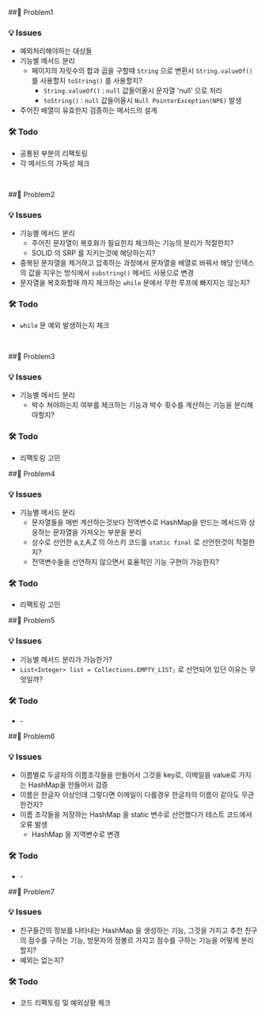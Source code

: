 
##📍 Problem1

### 💡 Issues
- 예외처리해야하는 대상들
- 기능별 메서드 분리
  - 페이지의 자릿수의 합과 곱을 구할때 `String` 으로 변환시 `String.valueOf()` 를 사용할지  `toString()` 를 사용할지? 
    -  `String.valueOf()` : `null` 값들어올시 문자열 'null' 으로 처리
    - `toString()` : `null` 값들어올시 `Null PointerException(NPE)` 발생
- 주어진 배열이 유효한지 검증하는 메서드의 설계

### 🛠 Todo
- 공통된 부분의 리팩토링
- 각 메서드의 가독성 체크

<br>

##📍 Problem2

### 💡 Issues
- 기능별 메서드 분리
    - 주어진 문자열이 복호화가 필요한지 체크하는 기능의 분리가 적절한지?
    - SOLID 의 SRP 를 지키는것에 해당하는지?
- 중복된 문자열을 제거하고 압축하는 과정에서 문자열을 배열로 바꿔서 해당 인덱스의 값을 지우는 방식에서  `substring()` 메서드 사용으로 변경
- 문자열을 복호화할때 까지 체크하는 `while` 문에서 무한 루프에 빠지지는 않는지?    

### 🛠 Todo
- `while` 문 예외 발생하는지 체크

<br>

##📍 Problem3

### 💡 Issues
- 기능별 메서드 분리
  - 박수 쳐야하는지 여부를 체크하는 기능과 박수 횟수를 계산하는 기능을 분리해야할지?

### 🛠 Todo
- 리팩토링 고민


##📍 Problem4

### 💡 Issues
- 기능별 메서드 분리
  - 문자열들을 매번 계산하는것보다 전역변수로 HashMap을 만드는 메서드와 상응하는 문자열을 가져오는 부분을 분리
  - 상수로 선언한 a,z,A,Z 의 아스키 코드를 `static final` 로 선언한것이 적절한지?
  - 전역변수들을 선언하지 않으면서 효율적인 기능 구현이 가능한지?

### 🛠 Todo
- 리팩토링 고민


##📍 Problem5

### 💡 Issues
- 기능별 메서드 분리가 가능한가?
- `List<Integer> list = Collections.EMPTY_LIST;` 로 선언되어 있던 이유는 무엇일까?



### 🛠 Todo
- \-


##📍 Problem6

### 💡 Issues
- 이름별로 두글자의 이름조각들을 만들어서 그것을 key로, 이메일을 value로 가지는 HashMap을 만들어서 검증
- 이름은 한글자 이상인데 그렇다면 이메일이 다를경우 한글자의 이름이 같아도 무관한건지?
- 이름 조각들을 저장하는 HashMap 을 static 변수로 선언했다가 테스트 코드에서 오류 발생 
  - HashMap 을 지역변수로 변경



### 🛠 Todo
- \-

##📍 Problem7

### 💡 Issues
- 친구들간의 정보를 나타내는 HashMap 을 생성하는 기능, 그것을 가지고 추천 친구의 점수를 구하는 기능, 방문자의 정볼르 가지고 점수를 구하는 기능을 어떻게 분리할지?
- 예외는 없는지? 


### 🛠 Todo
- 코드 리팩토링 및 예외상황 체크

<br>